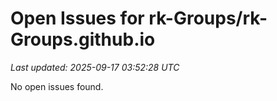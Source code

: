 # Open Issues for rk-Groups/rk-Groups.github.io

*Last updated: 2025-09-17 03:52:28 UTC*

No open issues found.
